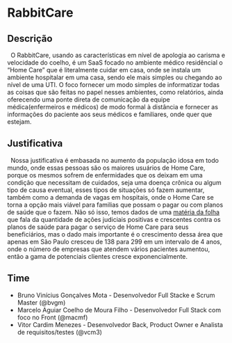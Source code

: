 # RabbitCare
## Descrição
&nbsp; O RabbitCare, usando as características em nível de apologia  ao carisma e velocidade do coelho, é um SaaS focado no ambiente médico residêncial o “Home Care” que é literalmente cuidar em casa, onde se instala um ambiente hospitalar em uma casa, sendo ele mais simples ou chegando ao nível de uma UTI. O foco fornecer um modo simples de informatizar todas as coisas que são feitas no papel nesses ambientes, como relatórios, ainda oferecendo uma ponte direta de comunicação da equipe médica(enfermeiros e médicos) de modo formal à distância e fornecer as informações do paciente aos seus médicos e familiares, onde quer que estejam.

## Justificativa
&nbsp; Nossa justificativa é embasada no aumento da população idosa em todo mundo, onde essas pessoas são os maiores usuários de Home Care, porque os mesmos sofrem de enfermidades que os deixam em uma condição que necessitam de cuidados, seja uma doença crônica ou algum tipo de causa eventual, esses tipos de situações só fazem aumentar, também como a demanda de vagas em hospitais, onde o Home Care se torna a opção mais viável para familias que possam o pagar ou com planos de saúde que o fazem. Não só isso, temos dados de uma [matéria da folha](https://www1.folha.uol.com.br/cotidiano/2017/04/1874421-disparam-decisoes-que-obrigam-planos-de-saude-a-oferecer-servico-home-care.shtml#_=_) que fala da quantidade de ações judiciais positivas e crescentes contra os planos de saúde para pagar o serviço de Home Care para seus beneficiários, mas o dado mais importante é o crescimento dessa área que apenas em São Paulo cresceu de 138 para 299 em um intervalo de 4 anos, onde o número de empresas que atendem vários pacientes aumentou, então a gama de potenciais clientes cresce exponencialmente.

## Time
* Bruno Vinícius Gonçalves Mota - Desenvolvedor Full Stacke e Scrum Master (@bvgm)
* Marcelo Aguiar Coelho de Moura Filho - Desenvolvedor Full Stack com foco no Front (@macmf)
* Vitor Cardim Menezes - Desenvolvedor Back, Product Owner e Analista de requisitos/testes (@vcm3)
